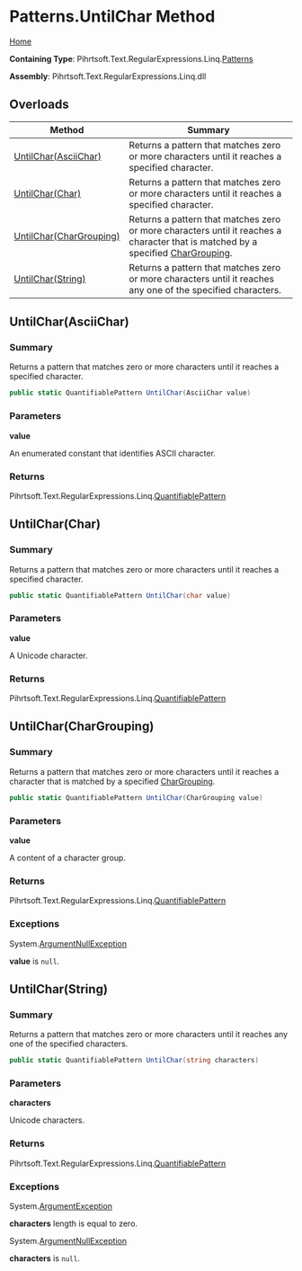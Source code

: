 # Patterns\.UntilChar Method

[Home](../../../../../../README.md)

**Containing Type**: Pihrtsoft\.Text\.RegularExpressions\.Linq\.[Patterns](../README.md)

**Assembly**: Pihrtsoft\.Text\.RegularExpressions\.Linq\.dll

## Overloads

| Method | Summary |
| ------ | ------- |
| [UntilChar(AsciiChar)](#Pihrtsoft_Text_RegularExpressions_Linq_Patterns_UntilChar_Pihrtsoft_Text_RegularExpressions_Linq_AsciiChar_) | Returns a pattern that matches zero or more characters until it reaches a specified character\. |
| [UntilChar(Char)](#Pihrtsoft_Text_RegularExpressions_Linq_Patterns_UntilChar_System_Char_) | Returns a pattern that matches zero or more characters until it reaches a specified character\. |
| [UntilChar(CharGrouping)](#Pihrtsoft_Text_RegularExpressions_Linq_Patterns_UntilChar_Pihrtsoft_Text_RegularExpressions_Linq_CharGrouping_) | Returns a pattern that matches zero or more characters until it reaches a character that is matched by a specified [CharGrouping](../../CharGrouping/README.md)\. |
| [UntilChar(String)](#Pihrtsoft_Text_RegularExpressions_Linq_Patterns_UntilChar_System_String_) | Returns a pattern that matches zero or more characters until it reaches any one of the specified characters\. |

## UntilChar\(AsciiChar\) <a name="Pihrtsoft_Text_RegularExpressions_Linq_Patterns_UntilChar_Pihrtsoft_Text_RegularExpressions_Linq_AsciiChar_"></a>

### Summary

Returns a pattern that matches zero or more characters until it reaches a specified character\.

```csharp
public static QuantifiablePattern UntilChar(AsciiChar value)
```

### Parameters

**value**

An enumerated constant that identifies ASCII character\.

### Returns

Pihrtsoft\.Text\.RegularExpressions\.Linq\.[QuantifiablePattern](../../QuantifiablePattern/README.md)

## UntilChar\(Char\) <a name="Pihrtsoft_Text_RegularExpressions_Linq_Patterns_UntilChar_System_Char_"></a>

### Summary

Returns a pattern that matches zero or more characters until it reaches a specified character\.

```csharp
public static QuantifiablePattern UntilChar(char value)
```

### Parameters

**value**

A Unicode character\.

### Returns

Pihrtsoft\.Text\.RegularExpressions\.Linq\.[QuantifiablePattern](../../QuantifiablePattern/README.md)

## UntilChar\(CharGrouping\) <a name="Pihrtsoft_Text_RegularExpressions_Linq_Patterns_UntilChar_Pihrtsoft_Text_RegularExpressions_Linq_CharGrouping_"></a>

### Summary

Returns a pattern that matches zero or more characters until it reaches a character that is matched by a specified [CharGrouping](../../CharGrouping/README.md)\.

```csharp
public static QuantifiablePattern UntilChar(CharGrouping value)
```

### Parameters

**value**

A content of a character group\.

### Returns

Pihrtsoft\.Text\.RegularExpressions\.Linq\.[QuantifiablePattern](../../QuantifiablePattern/README.md)

### Exceptions

System\.[ArgumentNullException](https://docs.microsoft.com/en-us/dotnet/api/system.argumentnullexception)

**value** is `null`\.

## UntilChar\(String\) <a name="Pihrtsoft_Text_RegularExpressions_Linq_Patterns_UntilChar_System_String_"></a>

### Summary

Returns a pattern that matches zero or more characters until it reaches any one of the specified characters\.

```csharp
public static QuantifiablePattern UntilChar(string characters)
```

### Parameters

**characters**

Unicode characters\.

### Returns

Pihrtsoft\.Text\.RegularExpressions\.Linq\.[QuantifiablePattern](../../QuantifiablePattern/README.md)

### Exceptions

System\.[ArgumentException](https://docs.microsoft.com/en-us/dotnet/api/system.argumentexception)

**characters** length is equal to zero\.

System\.[ArgumentNullException](https://docs.microsoft.com/en-us/dotnet/api/system.argumentnullexception)

**characters** is `null`\.

